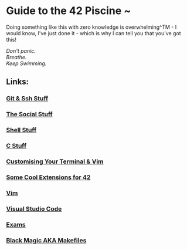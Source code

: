 # Guide to the 42 Piscine ~

Doing something like this with zero knowledge is overwhelming^TM - I would know, I've just done it - which is why I can tell you that you've got this!

*Don't panic.*<br />
*Breathe.*<br />
*Keep Swimming.*<br />

## Links:

### [Git & Ssh Stuff](https://github.com/kaiaydan/42_Piscine_2024/blob/main/Using_Git.md)

### [The Social Stuff](https://github.com/kaiaydan/42_Piscine_2024/blob/main/Using_Git.md)

### [Shell Stuff](https://github.com/kaiaydan/42_Piscine_2024/blob/main/Shell.md)

### [C Stuff](https://github.com/kaiaydan/42_Piscine_2024/blob/main/C.md)

### [Customising Your Terminal & Vim](https://github.com/kaiaydan/42_Piscine_2024/blob/main/Extra%20Resources/Customising%20Vim%20%26%20iTerm.pdf)

### [Some Cool Extensions for 42](https://github.com/kaiaydan/42_Piscine_2024/blob/main/Extra%20Resources/Extensions)

### [Vim]()

### [Visual Studio Code]()

### [Exams]()

### [Black Magic AKA Makefiles](https://github.com/kaiaydan/42_Piscine_2024/blob/main/Extra%20Resources/Makefiles.md)
